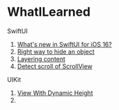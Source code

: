 # WhatILearned


SwiftUI

1. [What's new in SwiftUI for iOS 16?](https://github.com/H-Ghadirian/Whats_New_in_SwiftUI)
2. [Right way to hide an object](https://github.com/H-Ghadirian/Swiftui-Choosing-the-right-way-to-hide-a-view)
3. [Layering content](https://github.com/H-Ghadirian/Layering-content)
4. [Detect scroll of ScrollView](https://github.com/H-Ghadirian/ScrollView-in-SwiftUI)

UIKit
1. [View With Dynamic Height](https://github.com/H-Ghadirian/ViewWithDynamicHeight)
2. 
